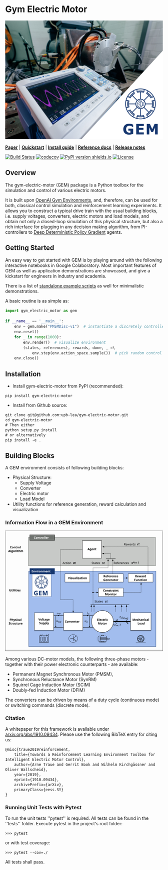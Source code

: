 # Gym Electric Motor
![](docs/plots/Motor_Logo.png)

[**Paper**](https://arxiv.org/abs/1910.09434)
| [**Quickstart**](#getting-started)
| [**Install guide**](#installation)
| [**Reference docs**](https://upb-lea.github.io/gym-electric-motor/)
| [**Release notes**](https://github.com/upb-lea/gym-electric-motor/releases)

[![Build Status](https://travis-ci.org/upb-lea/gym-electric-motor.svg?branch=master)](https://travis-ci.org/upb-lea/gym-electric-motor)
[![codecov](https://codecov.io/gh/upb-lea/gym-electric-motor/branch/master/graph/badge.svg)](https://codecov.io/gh/upb-lea/gym-electric-motor)
[![PyPI version shields.io](https://img.shields.io/pypi/v/gym-electric-motor.svg)](https://pypi.python.org/pypi/gym-electric-motor/)
[![License](https://img.shields.io/github/license/mashape/apistatus.svg?maxAge=2592000)](https://github.com/upb-lea/gym-electric-motor/blob/master/LICENSE)

## Overview
The gym-electric-motor (GEM) package is a Python toolbox for the simulation and control of various electric motors.

It is built upon [OpenAI Gym Environments](https://gym.openai.com/), and, therefore, can be used for both, classical control simulation and reinforcement learning experiments. It allows you to construct a typical drive train with the usual building blocks, i.e. supply voltages, converters, electric motors and load models, and obtain not only a closed-loop simulation of this physical structure, but also a rich interface for plugging in any decision making algorithm, from PI-controllers to [Deep Deterministic Policy Gradient](https://spinningup.openai.com/en/latest/algorithms/ddpg.html) agents.

## Getting Started
An easy way to get started with GEM is by playing around with the following interactive notebooks in Google Colaboratory. Most important features of GEM as well as application demonstrations are showcased, and give a kickstart for engineers in industry and academia.


There is a list of [standalone example scripts](examples/) as well for minimalistic demonstrations.

A basic routine is as simple as:
```py
import gym_electric_motor as gem

if __name__ == '__main__':
    env = gem.make("PMSMDisc-v1")  # instantiate a discretely controlled PMSM
    env.reset()
    for _ in range(1000):
        env.render()  # visualize environment
        (states, references), rewards, done, _ =\ 
        	env.step(env.action_space.sample())  # pick random control actions
    env.close()
```



## Installation
- Install gym-electric-motor from PyPI (recommended):

```
pip install gym-electric-motor
```

- Install from Github source:

```
git clone git@github.com:upb-lea/gym-electric-motor.git 
cd gym-electric-motor
# Then either
python setup.py install
# or alternatively
pip install -e .
```

## Building Blocks
A GEM environment consists of following building blocks:
- Physical Structure:
   - Supply Voltage
   - Converter
   - Electric motor
   - Load Model
- Utility functions for reference generation, reward calculation and visualization
 
### Information Flow in a GEM Environment
![](docs/plots/SCML_Overview.svg)

Among various DC-motor models, the following three-phase motors - together with their power electronic counterparts - are available:
- Permanent Magnet Synchronous Motor (PMSM), 
- Synchronous Reluctance Motor (SynRM)
- Squirrel Cage Induction Motor (SCIM)
- Doubly-fed Induction Motor (DFIM)

The converters can be driven by means of a duty cycle (continuous mode) or switching commands (discrete mode). 

### Citation
A whitepaper for this framework is available under [arxiv.org/abs/1910.09434](https://arxiv.org/abs/1910.09434). Please use the following BibTeX entry for citing us:
```
@misc{traue2019reinforcement,
    title={Towards a Reinforcement Learning Environment Toolbox for Intelligent Electric Motor Control},
    author={Arne Traue and Gerrit Book and Wilhelm Kirchgässner and Oliver Wallscheid},
    year={2019},
    eprint={1910.09434},
    archivePrefix={arXiv},
    primaryClass={eess.SY}
}
```

### Running Unit Tests with Pytest
To run the unit tests ''pytest'' is required.
All tests can be found in the ''tests'' folder.
Execute pytest in the project's root folder:
```
>>> pytest
```
or with test coverage:
```
>>> pytest --cov=./
```
All tests shall pass.
